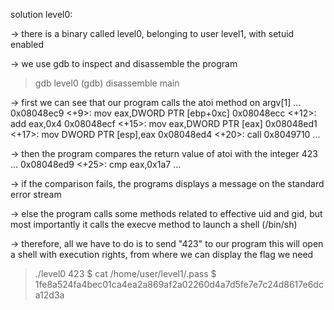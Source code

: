 solution level0:

-> there is a binary called level0, belonging to user level1, with setuid enabled

-> we use gdb to inspect and disassemble the program

> gdb level0
> (gdb) disassemble main

-> first we can see that our program calls the atoi method on argv[1]
...
0x08048ec9 <+9>:	mov    eax,DWORD PTR [ebp+0xc]
0x08048ecc <+12>:	add    eax,0x4
0x08048ecf <+15>:	mov    eax,DWORD PTR [eax]
0x08048ed1 <+17>:	mov    DWORD PTR [esp],eax
0x08048ed4 <+20>:	call   0x8049710 <atoi> 
...

-> then the program compares the return value of atoi with the integer 423
...
0x08048ed9 <+25>:	cmp    eax,0x1a7
...

-> if the comparison fails, the programs displays a message on the standard error stream

-> else the program calls some methods related to effective uid and gid, but most importantly it calls the execve method to launch a shell (/bin/sh)

-> therefore, all we have to do is to send "423" to our program
this will open a shell with execution rights, from where we can display the flag we need

> ./level0 423
$ cat /home/user/level1/.pass
$ 1fe8a524fa4bec01ca4ea2a869af2a02260d4a7d5fe7e7c24d8617e6dca12d3a
